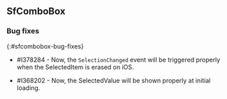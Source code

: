 ## SfComboBox

### Bug fixes
{:#sfcombobox-bug-fixes}

* \#I378284  - Now, the `SelectionChanged` event will be triggered properly when the SelectedItem is erased on iOS.

* \#I368202  - Now, the SelectedValue will be shown properly at initial loading.
